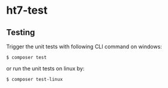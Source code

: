 # ht7-test

## Testing ##
Trigger the unit tests with following CLI command on windows:
```
$ composer test
```
or run the unit tests on linux by:
```
$ composer test-linux
```
